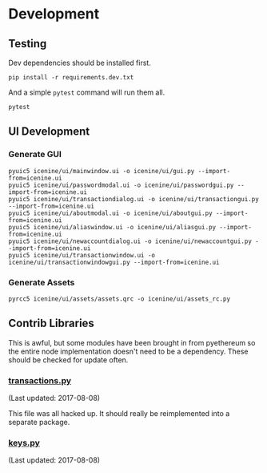 # Development

## Testing

Dev dependencies should be installed first.

    pip install -r requirements.dev.txt

And a simple `pytest` command will run them all.

    pytest

## UI Development

### Generate GUI

    pyuic5 icenine/ui/mainwindow.ui -o icenine/ui/gui.py --import-from=icenine.ui
    pyuic5 icenine/ui/passwordmodal.ui -o icenine/ui/passwordgui.py --import-from=icenine.ui
    pyuic5 icenine/ui/transactiondialog.ui -o icenine/ui/transactiongui.py --import-from=icenine.ui
    pyuic5 icenine/ui/aboutmodal.ui -o icenine/ui/aboutgui.py --import-from=icenine.ui
    pyuic5 icenine/ui/aliaswindow.ui -o icenine/ui/aliasgui.py --import-from=icenine.ui
    pyuic5 icenine/ui/newaccountdialog.ui -o icenine/ui/newaccountgui.py --import-from=icenine.ui
    pyuic5 icenine/ui/transactionwindow.ui -o icenine/ui/transactionwindowgui.py --import-from=icenine.ui

### Generate Assets

    pyrcc5 icenine/ui/assets/assets.qrc -o icenine/ui/assets_rc.py

## Contrib Libraries

This is awful, but some modules have been brought in from pyethereum so the 
entire node implementation doesn't need to be a dependency.  These should be 
checked for update often.

### [transactions.py](https://github.com/ethereum/pyethereum/blob/develop/ethereum/transactions.py) 
(Last updated: 2017-08-08)

This file was all hacked up.  It should really be reimplemented into a separate 
package.

### [keys.py](https://github.com/ethereum/pyethereum/blob/develop/ethereum/tools/keys.py) 
(Last updated: 2017-08-08)